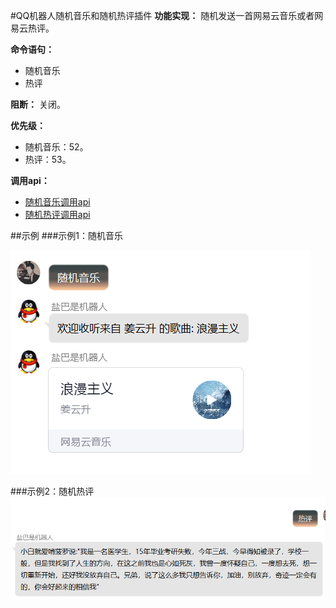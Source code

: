 #QQ机器人随机音乐和随机热评插件
**功能实现：**  随机发送一首网易云音乐或者网易云热评。

**命令语句：**  

+ 随机音乐
+ 热评

**阻断：**  关闭。

**优先级：**  

+ 随机音乐：52。
+ 热评：53。

**调用api：**
+ [随机音乐调用api](http://api.uomg.com/api/rand.music?)
+ [随机热评调用api](https://api.uomg.com/api/comments.163?)

##示例
###示例1：随机音乐

![随机音乐示例](./1.png)

###示例2：随机热评
![随机热评示例](./2.png)